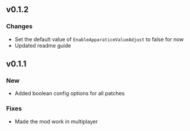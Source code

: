 ## v0.1.2

### Changes
- Set the default value of `EnableApparaticeValueAdjust` to false for now
- Updated readme guide

## v0.1.1

### New
- Added boolean config options for all patches

### Fixes
- Made the mod work in multiplayer
